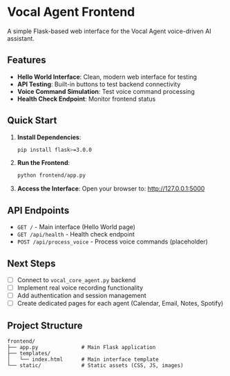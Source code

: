# Vocal Agent Frontend

A simple Flask-based web interface for the Vocal Agent voice-driven AI assistant.

## Features

- **Hello World Interface**: Clean, modern web interface for testing
- **API Testing**: Built-in buttons to test backend connectivity
- **Voice Command Simulation**: Test voice command processing
- **Health Check Endpoint**: Monitor frontend status

## Quick Start

1. **Install Dependencies**:

   ```bash
   pip install flask>=3.0.0
   ```

2. **Run the Frontend**:

   ```bash
   python frontend/app.py
   ```

3. **Access the Interface**:
   Open your browser to: http://127.0.0.1:5000

## API Endpoints

- `GET /` - Main interface (Hello World page)
- `GET /api/health` - Health check endpoint
- `POST /api/process_voice` - Process voice commands (placeholder)

## Next Steps

- [ ] Connect to `vocal_core_agent.py` backend
- [ ] Implement real voice recording functionality
- [ ] Add authentication and session management
- [ ] Create dedicated pages for each agent (Calendar, Email, Notes, Spotify)

## Project Structure

```
frontend/
├── app.py              # Main Flask application
├── templates/
│   └── index.html      # Main interface template
└── static/             # Static assets (CSS, JS, images)
```

